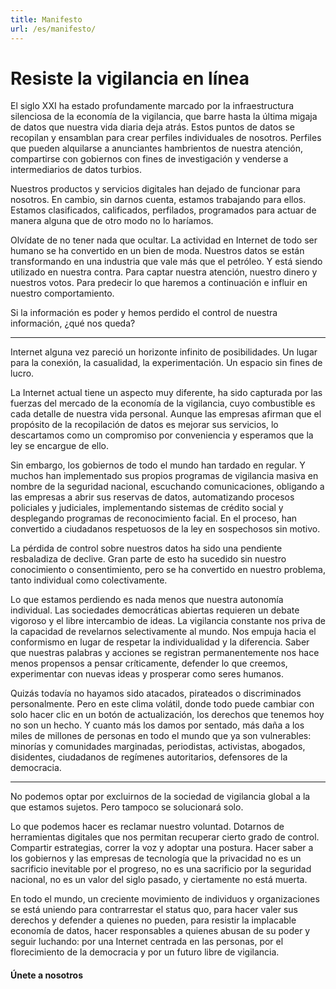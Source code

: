 ```yaml
---
title: Manifesto
url: /es/manifesto/
---
```

# Resiste la vigilancia en línea

El siglo XXI ha estado profundamente marcado por la infraestructura silenciosa de la economía de la vigilancia, que barre hasta la última migaja de datos que nuestra vida diaria deja atrás. Estos puntos de datos se recopilan y ensamblan para crear perfiles individuales de nosotros. Perfiles que pueden alquilarse a anunciantes hambrientos de nuestra atención, compartirse con gobiernos con fines de investigación y venderse a intermediarios de datos turbios.

Nuestros productos y servicios digitales han dejado de funcionar para nosotros. En cambio, sin darnos cuenta, estamos trabajando para ellos. Estamos clasificados, calificados, perfilados, programados para actuar de manera alguna que de otro modo no lo haríamos.

Olvídate de no tener nada que ocultar. La actividad en Internet de todo ser humano se ha convertido en un bien de moda. Nuestros datos se están transformando en una industria que vale más que el petróleo. Y está siendo utilizado en nuestra contra. Para captar nuestra atención, nuestro dinero y nuestros votos. Para predecir lo que haremos a continuación e influir en nuestro comportamiento.

Si la información es poder y hemos perdido el control de nuestra información, ¿qué nos queda?

---

Internet alguna vez pareció un horizonte infinito de posibilidades. Un lugar para la conexión, la casualidad, la experimentación. Un espacio sin fines de lucro.

La Internet actual tiene un aspecto muy diferente, ha sido capturada por las fuerzas del mercado de la economía de la vigilancia, cuyo combustible es cada detalle de nuestra vida personal. Aunque las empresas afirman que el propósito de la recopilación de datos es mejorar sus servicios, lo descartamos como un compromiso por conveniencia y esperamos que la ley se encargue de ello.

Sin embargo, los gobiernos de todo el mundo han tardado en regular. Y muchos han implementado sus propios programas de vigilancia masiva en nombre de la seguridad nacional, escuchando comunicaciones, obligando a las empresas a abrir sus reservas de datos, automatizando procesos policiales y judiciales, implementando sistemas de crédito social y desplegando programas de reconocimiento facial. En el proceso, han convertido a ciudadanos respetuosos de la ley en sospechosos sin motivo.

La pérdida de control sobre nuestros datos ha sido una pendiente resbaladiza de declive. Gran parte de esto ha sucedido sin nuestro conocimiento o consentimiento, pero se ha convertido en nuestro problema, tanto individual como colectivamente.

Lo que estamos perdiendo es nada menos que nuestra autonomía individual. Las sociedades democráticas abiertas requieren un debate vigoroso y el libre intercambio de ideas. La vigilancia constante nos priva de la capacidad de revelarnos selectivamente al mundo. Nos empuja hacia el conformismo en lugar de respetar la individualidad y la diferencia. Saber que nuestras palabras y acciones se registran permanentemente nos hace menos propensos a pensar críticamente, defender lo que creemos, experimentar con nuevas ideas y prosperar como seres humanos.

Quizás todavía no hayamos sido atacados, pirateados o discriminados personalmente. Pero en este clima volátil, donde todo puede cambiar con solo hacer clic en un botón de actualización, los derechos que tenemos hoy no son un hecho. Y cuanto más los damos por sentado, más daña a los miles de millones de personas en todo el mundo que ya son vulnerables: minorías y comunidades marginadas, periodistas, activistas, abogados, disidentes, ciudadanos de regímenes autoritarios, defensores de la democracia.

---

No podemos optar por excluirnos de la sociedad de vigilancia global a la que estamos sujetos. Pero tampoco se solucionará solo.

Lo que podemos hacer es reclamar nuestro voluntad. Dotarnos de herramientas digitales que nos permitan recuperar cierto grado de control. Compartir estrategias, correr la voz y adoptar una postura. Hacer saber a los gobiernos y las empresas de tecnología que la privacidad no es un sacrificio inevitable por el progreso, no es una sacrificio por la seguridad nacional, no es un valor del siglo pasado, y ciertamente no está muerta.

En todo el mundo, un creciente movimiento de individuos y organizaciones se está uniendo para contrarrestar el status quo, para hacer valer sus derechos y defender a quienes no pueden, para resistir la implacable economía de datos, hacer responsables a quienes abusan de su poder y seguir luchando: por una Internet centrada en las personas, por el florecimiento de la democracia y por un futuro libre de vigilancia.

<h4 class="eof">Únete a nosotros</h4>
<br>
